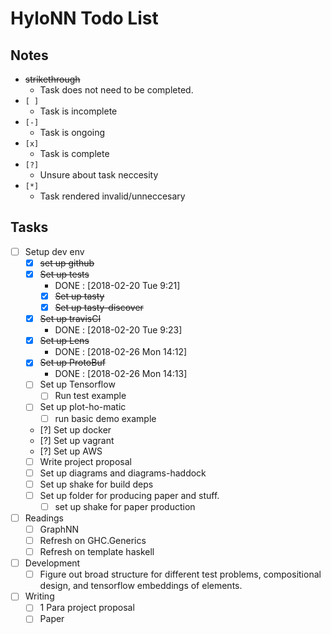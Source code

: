 # HyloNN Todo List #

## Notes ##

  - ~~strikethrough~~ 
      - Task does not need to be completed. 
  - `[ ]`
      - Task is incomplete
  - `[-]` 
      - Task is ongoing 
  - `[x]` 
      - Task is complete
  - `[?]` 
      - Unsure about task neccesity 
  - `[*]` 
      - Task rendered invalid/unneccesary 

## Tasks ##

  - [ ] Setup dev env
      - [x] ~~set up github~~
      - [x] ~~Set up tests~~
          - DONE : [2018-02-20 Tue 9:21] 
          - [x] ~~Set up tasty~~
          - [x] ~~Set up tasty-discover~~
      - [x] ~~Set up travisCI~~
          - DONE : [2018-02-20 Tue 9:23] 
      - [x] ~~Set up Lens~~
          - DONE : [2018-02-26 Mon 14:12] 
      - [x] ~~Set up ProtoBuf~~
          - DONE : [2018-02-26 Mon 14:13]
      - [ ] Set up Tensorflow
          - [ ] Run test example 
      - [ ] Set up plot-ho-matic 
          - [ ] run basic demo example
      - [?] Set up docker
      - [?] Set up vagrant
      - [?] Set up AWS
      - [ ] Write project proposal 
      - [ ] Set up diagrams and diagrams-haddock 
      - [ ] Set up shake for build deps
      - [ ] Set up folder for producing paper and stuff. 
          - [ ] set up shake for paper production
  - [ ] Readings
      - [ ] GraphNN 
      - [ ] Refresh on GHC.Generics 
      - [ ] Refresh on template haskell
  - [ ] Development
      - [ ] Figure out broad structure for different test problems, compositional
            design, and tensorflow embeddings of elements. 
  - [ ] Writing 
      - [ ] 1 Para project proposal 
      - [ ] Paper
